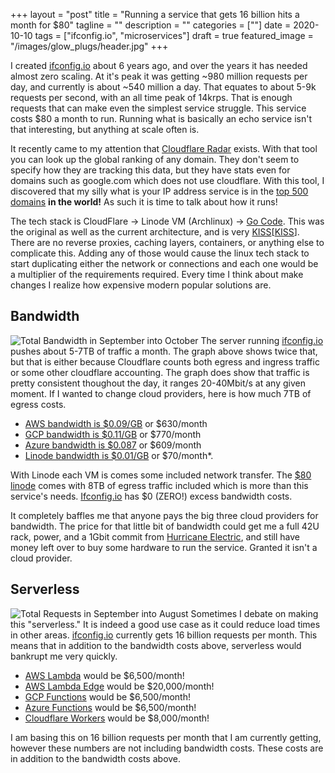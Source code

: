 +++
layout = "post"
title = "Running a service that gets 16 billion hits a month for $80"
tagline = ""
description = ""
categories = [""]
date = 2020-10-10
tags = ["ifconfig.io", "microservices"]
draft = true
featured_image = "/images/glow_plugs/header.jpg"
+++

I created [ifconfig.io][0] about 6 years ago, and over the years it has needed almost zero scaling. At it's peak it was getting ~980 million requests per day, and currently is about ~540 million a day. That equates to about 5-9k requests per second, with an all time peak of 14krps. That is enough requests that can make even the simplest service struggle. This service costs $80 a month to run. Running what is basically an echo service isn't that interesting, but anything at scale often is.

It recently came to my attention that [Cloudflare Radar][cf-radar] exists. With that tool you can look up the global ranking of any domain. They don't seem to specify how they are tracking this data, but they have stats even for domains such as google.com which does not use cloudflare. With this tool, I discovered that my silly what is your IP address service is in the [top 500 domains][cf-radar-ifconfigio] **in the world!** As such it is time to talk about how it runs!

The tech stack is CloudFlare -> Linode VM (Archlinux) -> [Go Code][1]. This was the original as well as the current architecture, and is very [KISS][[KISS]]. There are no reverse proxies, caching layers, containers, or anything else to complicate this. Adding any of those would cause the linux tech stack to start duplicating either the network or connections and each one would be a multiplier of the requirements required. Every time I think about make changes I realize how expensive modern popular solutions are.

## Bandwidth ##
![Total Bandwidth in September into October][3]
The server running [ifconfig.io][0] pushes about 5-7TB of traffic a month. The graph above shows twice that, but that is either because Cloudflare counts both egress and ingress traffic or some other cloudflare accounting. The graph does show that traffic is pretty consistent thoughout the day, it ranges 20-40Mbit/s at any given moment. If I wanted to change cloud providers, here is how much 7TB of egress costs.

* [AWS bandwidth is $0.09/GB][awsec2pricing] or $630/month
* [GCP bandwidth is $0.11/GB][gcpnetpricing] or $770/month
* [Azure bandwidth is $0.087][azurenetpricing] or $609/month
* [Linode bandwidth is $0.01/GB][linodetransferquota] or $70/month*. 

With Linode each VM is comes some included network transfer. The [$80 linode][linodepricing] comes with 8TB of egress traffic included which is more than this service's needs. [Ifconfig.io][0] has $0 (ZERO!) excess bandwidth costs.

It completely baffles me that anyone pays the big three cloud providers for bandwidth. The price for that little bit of bandwidth could get me a full 42U rack, power, and a 1Gbit commit from [Hurricane Electric][hecolo], and still have money left over to buy some hardware to run the service. Granted it isn't a cloud provider.

## Serverless ##
![Total Requests in September into August][2]
Sometimes I debate on making this "serverless." It is indeed a good use case as it could reduce load times in other areas. [ifconfig.io][0] currently gets 16 billion requests per month. This means that in addition to the bandwidth costs above, serverless would bankrupt me very quickly.

* [AWS Lambda][awslamdbapricing] would be $6,500/month!
* [AWS Lambda Edge][awslamdbapricing] would be $20,000/month!
* [GCP Functions][gcpfunctionpricing] would be $6,500/month!
* [Azure Functions][azurefunctionpricing] would be $6,500/month!
* [Cloudflare Workers][cfworkerpricing] would be $8,000/month!

I am basing this on 16 billion requests per month that I am currently getting, however these numbers are not including bandwidth costs. These costs are in addition to the bandwidth costs above.



[0]: https://ifconfig.io
[1]: https://github.com/georgyo/ifconfig.io
[2]: TotalRequestsSept.png
[3]: BandwidthSept.png
[4]: UniqueVisitorsSept.png
[cf-radar]: https://radar.cloudflare.com/
[cf-radar-ifconfigio]: https://radar.cloudflare.com/domain/ifconfig.io

[KISS]: https://en.wikipedia.org/wiki/KISS_principle

[awsec2pricing]: https://aws.amazon.com/ec2/pricing/on-demand/
[linodepricing]: https://www.linode.com/pricing/
[linodetransferquota]: https://www.linode.com/docs/platform/billing-and-support/network-transfer-quota/
[gcpnetpricing]: https://cloud.google.com/vpc/network-pricing
[azurenetpricing]: https://azure.microsoft.com/en-us/pricing/details/bandwidth/
[hecolo]: https://he.net/colocation.html

[awslamdbapricing]: https://aws.amazon.com/lambda/pricing/
[gcpfunctionpricing]: https://cloud.google.com/functions/pricing
[cfworkerpricing]: https://workers.cloudflare.com/
[azurefunctionpricing]: https://azure.microsoft.com/en-us/pricing/details/functions/